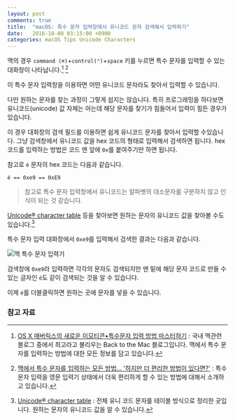 ```yaml
---
layout: post
comments: true
title:  "macOS: 특수 문자 입력창에서 유니코드 문자 검색해서 입력하기"
date:   2016-10-08 03:15:00 +0900
categories: macOS Tips Unicode Characters
---
```


맥의 경우 `command (⌘)`+`control(⌃)`+`space` 키를 누르면 특수 문자를 입력할 수 있는 대화창이 나타납니다.[^macnews-1723]  [^macnews-1439]

이 특수 문자 입력창을 이용하면 어떤 유니코드 문자라도 찾아서 입력할 수 있습니다.

다만 원하는 문자를 찾는 과정이 그렇게 쉽지는 않습니다. 특히 프로그래밍을 하다보면 유니코드(unicode) 값 자체는 아는데 해당 문자를 찾기가 힘들어서 입력이 힘든 경우가 있습니다.

이 경우 대화창의 검색 필드를 이용하면 쉽게 유니코드 문자를 찾아서 입력할 수있습니다. 그냥 검색창에서 유니코드 값을 hex 코드의 형태로 입력해서 검색하면 됩니다. hex 코드를 입력하는 방법은 코드 맨 앞에 `0x`를 붙여주기만 하면 됩니다.

참고로 `é` 문자의 hex 코드는 다음과 같습니다.

```
é == 0xe9 == 0xE9
```

> 참고로 특수 문자 입력창에서 유니코드는 알파벳의 대소문자를 구분하지 않고 인식이 되는 것 같습니다.

[Unicode® character table](http://unicode-table.com/en/) 등을 찾아보면 원하는 문자의 유니코드 값을 찾아볼 수도 있습니다.[^unicode-table]

특수 문자 입력 대화창에서 `0xe9`를 입력해서 검색한 결과는 다음과 같습니다.

![맥 특수 문자 입력기](/assets/macOS/special-character.jpg)

검색창에 `0xe9`라 입력하면 각각의 문자도 검색되지만 맨 밑에 해당 문자 코드로 만들 수 있는 글자인 `é`도 같이 검색되는 것을 알 수 있습니다.

이제 `é`를 더블클릭하면 원하는 곳에 문자를 넣을 수 있습니다.

### 참고 자료

[^macnews-1723]: [OS X 매버릭스의 새로운 이모티콘•특수문자 입력 방법 마스터하기](http://macnews.tistory.com/1723) : 국내 맥관련 블로그 중에서 최고라고 불리우는 Back to the Mac 블로그입니다. 맥에서 특수 문자를 입력하는 방법에 대한 모든 정보를 담고 있습니다.

[^macnews-1439]: [맥에서 특수 문자를 입력하는 모든 방법... '하지만 더 편리한 방법이 있다면?'](http://macnews.tistory.com/1439) : 특수 문자 입력을 영문 입력기 상태에서 더욱 편리하게 할 수 있는 방법에 대해서 소개하고 있습니다.

[^unicode-table]: [Unicode® character table](http://unicode-table.com/en/) : 전체 유니 코드 문자를 테이블 방식으로 정리한 곳입니다. 원하는 문자의 유니코드 값을 알 수 있습니다.
